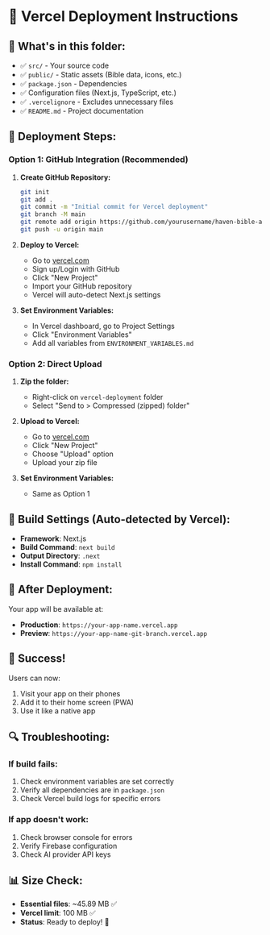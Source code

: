 # 🚀 Vercel Deployment Instructions

## 📁 What's in this folder:
- ✅ `src/` - Your source code
- ✅ `public/` - Static assets (Bible data, icons, etc.)
- ✅ `package.json` - Dependencies
- ✅ Configuration files (Next.js, TypeScript, etc.)
- ✅ `.vercelignore` - Excludes unnecessary files
- ✅ `README.md` - Project documentation

## 🎯 Deployment Steps:

### Option 1: GitHub Integration (Recommended)

1. **Create GitHub Repository:**
   ```bash
   git init
   git add .
   git commit -m "Initial commit for Vercel deployment"
   git branch -M main
   git remote add origin https://github.com/yourusername/haven-bible-app.git
   git push -u origin main
   ```

2. **Deploy to Vercel:**
   - Go to [vercel.com](https://vercel.com)
   - Sign up/Login with GitHub
   - Click "New Project"
   - Import your GitHub repository
   - Vercel will auto-detect Next.js settings

3. **Set Environment Variables:**
   - In Vercel dashboard, go to Project Settings
   - Click "Environment Variables"
   - Add all variables from `ENVIRONMENT_VARIABLES.md`

### Option 2: Direct Upload

1. **Zip the folder:**
   - Right-click on `vercel-deployment` folder
   - Select "Send to > Compressed (zipped) folder"

2. **Upload to Vercel:**
   - Go to [vercel.com](https://vercel.com)
   - Click "New Project"
   - Choose "Upload" option
   - Upload your zip file

3. **Set Environment Variables:**
   - Same as Option 1

## 🔧 Build Settings (Auto-detected by Vercel):

- **Framework**: Next.js
- **Build Command**: `next build`
- **Output Directory**: `.next`
- **Install Command**: `npm install`

## 📱 After Deployment:

Your app will be available at:
- **Production**: `https://your-app-name.vercel.app`
- **Preview**: `https://your-app-name-git-branch.vercel.app`

## 🎉 Success!

Users can now:
1. Visit your app on their phones
2. Add it to their home screen (PWA)
3. Use it like a native app

## 🔍 Troubleshooting:

### If build fails:
1. Check environment variables are set correctly
2. Verify all dependencies are in `package.json`
3. Check Vercel build logs for specific errors

### If app doesn't work:
1. Check browser console for errors
2. Verify Firebase configuration
3. Check AI provider API keys

## 📊 Size Check:
- **Essential files**: ~45.89 MB ✅
- **Vercel limit**: 100 MB ✅
- **Status**: Ready to deploy! 🎯 